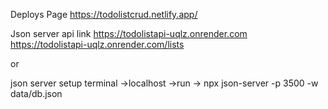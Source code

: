 Deploys Page
https://todolistcrud.netlify.app/

Json server api link
https://todolistapi-uqlz.onrender.com
https://todolistapi-uqlz.onrender.com/lists

or

json server setup
terminal ->localhost ->run -> npx json-server -p 3500 -w data/db.json

